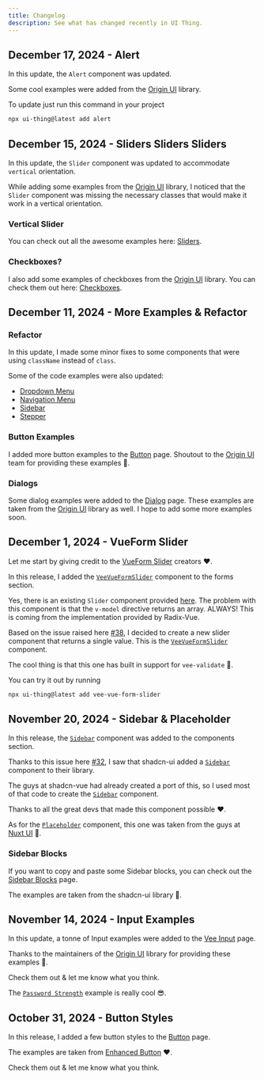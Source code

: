 ```yaml
---
title: Changelog
description: See what has changed recently in UI Thing.
---
```


## December 17, 2024 - Alert

In this update, the `Alert` component was updated.

Some cool examples were added from the [Origin UI](https://originui.com/) library.

To update just run this command in your project

```bash
npx ui-thing@latest add alert
```

## December 15, 2024 - Sliders Sliders Sliders

In this update, the `Slider` component was updated to accommodate `vertical` orientation.

While adding some examples from the [Origin UI](https://originui.com/) library, I noticed that the `Slider` component was missing the necessary classes that would make it work in a vertical orientation.

### Vertical Slider

You can check out all the awesome examples here: [Sliders](/components/slider#origin-ui-examples).

### Checkboxes?

I also add some examples of checkboxes from the [Origin UI](https://originui.com/) library. You can check them out here: [Checkboxes](/forms/veecheckbox#origin-ui-examples).

## December 11, 2024 - More Examples & Refactor

### Refactor

In this update, I made some minor fixes to some components that were using `className` instead of `class`.

Some of the code examples were also updated:

- [Dropdown Menu](/components/dropdownmenu)
- [Navigation Menu](/components/navigationmenu)
- [Sidebar](/components/sidebar)
- [Stepper](/components/stepper)

### Button Examples

I added more button examples to the [Button](/components/button) page. Shoutout to the [Origin UI](https://originui.com/) team for providing these examples 🙏.

### Dialogs

Some dialog examples were added to the [Dialog](/components/dialog) page. These examples are taken from the [Origin UI](https://originui.com/) library as well. I hope to add some more examples soon.

## December 1, 2024 - VueForm Slider

Let me start by giving credit to the [VueForm Slider](https://github.com/vueform/slider) creators ❤️.

In this release, I added the [`VeeVueFormSlider`](/forms/vee-vueformslider) component to the forms section.

Yes, there is an existing `Slider` component provided [here](/components/slider). The problem with this component is that the `v-model` directive returns an array. ALWAYS! This is coming from the implementation provided by Radix-Vue.

Based on the issue raised here [#38](https://github.com/BayBreezy/ui-thing/issues/38), I decided to create a new slider component that returns a single value. This is the [`VeeVueFormSlider`](/forms/vee-vueformslider) component.

The cool thing is that this one has built in support for `vee-validate` 🙂.

You can try it out by running

```bash
npx ui-thing@latest add vee-vue-form-slider
```

## November 20, 2024 - Sidebar & Placeholder

In this release, the [`Sidebar`](/components/sidebar) component was added to the components section.

Thanks to this issue here [#32](https://github.com/BayBreezy/ui-thing/issues/32), I saw that shadcn-ui added a [`Sidebar`](/components/sidebar) component to their library.

The guys at shadcn-vue had already created a port of this, so I used most of that code to create the [`Sidebar`](/components/sidebar) component.

Thanks to all the great devs that made this component possible ❤️.

As for the [`Placeholder`](/components/placeholder) component, this one was taken from the guys at [Nuxt UI](https://ui.nuxt.com/) 🙏.

### Sidebar Blocks

If you want to copy and paste some Sidebar blocks, you can check out the [Sidebar Blocks](/blocks/sidebar) page.

The examples are taken from the shadcn-ui library 🙂.

## November 14, 2024 - Input Examples

In this update, a tonne of Input examples were added to the [Vee Input](/forms/veeinput) page.

Thanks to the maintainers of the [Origin UI](https://originui.com/) library for providing these examples 🙏.

Check them out & let me know what you think.

The [`Password Strength`](/forms/veeinput#input-with-password-strength-indicator) example is really cool 😎.

## October 31, 2024 - Button Styles

In this release, I added a few button styles to the [Button](/components/button) page.

The examples are taken from [Enhanced Button](https://enhanced-button.vercel.app/) ❤️.

Check them out & let me know what you think.
